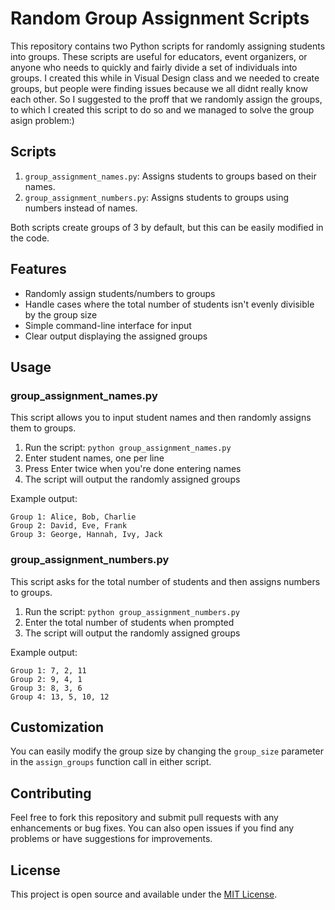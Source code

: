 # Random Group Assignment Scripts

This repository contains two Python scripts for randomly assigning students into groups. These scripts are useful for educators, event organizers, or anyone who needs to quickly and fairly divide a set of individuals into groups. I created this while in Visual Design class and we needed to create groups, but people were finding issues because we all didnt really know each other. So I suggested to the proff that we randomly assign the groups, to which I created this script to do so and we managed to solve the group asign problem:)

## Scripts

1. `group_assignment_names.py`: Assigns students to groups based on their names.
2. `group_assignment_numbers.py`: Assigns students to groups using numbers instead of names.

Both scripts create groups of 3 by default, but this can be easily modified in the code.

## Features

- Randomly assign students/numbers to groups
- Handle cases where the total number of students isn't evenly divisible by the group size
- Simple command-line interface for input
- Clear output displaying the assigned groups

## Usage

### group_assignment_names.py

This script allows you to input student names and then randomly assigns them to groups.

1. Run the script: `python group_assignment_names.py`
2. Enter student names, one per line
3. Press Enter twice when you're done entering names
4. The script will output the randomly assigned groups

Example output:
```
Group 1: Alice, Bob, Charlie
Group 2: David, Eve, Frank
Group 3: George, Hannah, Ivy, Jack
```

### group_assignment_numbers.py

This script asks for the total number of students and then assigns numbers to groups.

1. Run the script: `python group_assignment_numbers.py`
2. Enter the total number of students when prompted
3. The script will output the randomly assigned groups

Example output:
```
Group 1: 7, 2, 11
Group 2: 9, 4, 1
Group 3: 8, 3, 6
Group 4: 13, 5, 10, 12
```

## Customization

You can easily modify the group size by changing the `group_size` parameter in the `assign_groups` function call in either script.

## Contributing

Feel free to fork this repository and submit pull requests with any enhancements or bug fixes. You can also open issues if you find any problems or have suggestions for improvements.

## License

This project is open source and available under the [MIT License](LICENSE).
